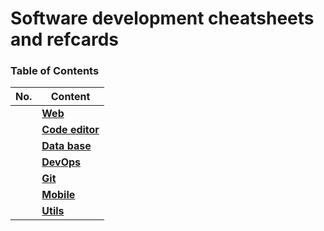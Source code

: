 # Software development cheatsheets and refcards

### Table of Contents

| No. | Content |
| --- | --------- |
|   | **[Web](./Web)** |
|   | **[Code editor](./code_editor)**|
|   | **[Data base](./db)</summary>**|
|   | **[DevOps](./devops)**|
|   | **[Git](./git)**|
|   | **[Mobile](./mobile)**|
|   | **[Utils](./utils)**|

</details>
